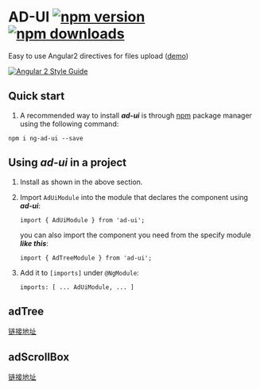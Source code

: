 
# AD-UI [![npm version](https://badge.fury.io/js/ng-ad-ui.svg)](http://badge.fury.io/js/ng-ad-ui) [![npm downloads](https://img.shields.io/npm/dm/ng-ad-ui.svg)](https://npmjs.org/ng-ad-ui)

Easy to use Angular2 directives for files upload ([demo](http://valor-software.github.io/ng-ad-ui/))

[![Angular 2 Style Guide](https://mgechev.github.io/angular2-style-guide/images/badge.svg)](https://github.com/mgechev/angular2-style-guide)


## Quick start

1. A recommended way to install ***ad-ui*** is through [npm](https://www.npmjs.com/search?q=ng-ad-ui) package manager using the following command:

  `npm i ng-ad-ui --save`


## Using ***ad-ui*** in a project

1. Install as shown in the above section.

2. Import `AdUiModule` into the module that declares the component using ***ad-ui***:

    ```import { AdUiModule } from 'ad-ui';```

   you can also import the component you need from the specify module ***like this***:

    ``` import { AdTreeModule } from 'ad-ui'; ```


3. Add it to `[imports]` under `@NgModule`:

    ```imports: [ ... AdUiModule, ... ]```

## adTree
[链接地址](./src/lib/ad-tree)


## adScrollBox
[链接地址](./src/lib/ad-scroll-box)